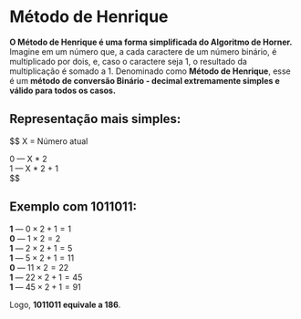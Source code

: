 # Método de Henrique

**O Método de Henrique é uma forma simplificada do Algoritmo de Horner.**
Imagine em um número que, a cada caractere de um número binário, é multiplicado por dois, e, caso o caractere seja 1, o resultado da multiplicação é somado a 1. Denominado como **Método de Henrique**, esse é um **método de conversão Binário - decimal extremamente simples e válido para todos os casos.**

## Representação mais simples:

$$
X = Número atual  

0 — X * 2  
1 — X * 2 + 1  
$$

## Exemplo com 1011011:

**1** — $0 × 2 + 1 = 1$  
**0** — $1 × 2 = 2$  
**1** — $2 × 2 + 1 = 5$  
**1** — $5 × 2 + 1 = 11$  
**0** — $11 × 2 = 22$  
**1** — $22 × 2 + 1 = 45$  
**1** — $45 × 2 + 1 = 91$  

Logo, **1011011 equivale a 186**.
